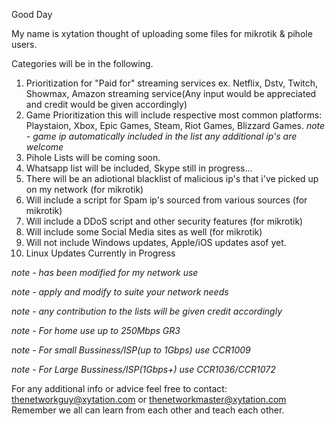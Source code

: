 Good Day

My name is xytation thought of uploading some files for mikrotik & pihole users.

Categories will be in the following.

1. Prioritization for "Paid for" streaming services ex. Netflix, Dstv, Twitch, Showmax, Amazon streaming service(Any input would be appreciated and credit would be given accordingly)
2. Game Prioritization this will include respective most common platforms: Playstaion, Xbox, Epic Games, Steam, Riot Games, Blizzard Games. *note - game ip automatically included in the list any additional ip's are welcome*
3. Pihole Lists will be coming soon.
4. Whatsapp list will be included, Skype still in progress...
5. There will be an adiotional blacklist of malicious ip's that i've picked up on my network (for mikrotik)
6. Will include a script for Spam ip's sourced from various sources (for mikrotik)
7. Will include a DDoS script and other security features (for mikrotik)
8. Will include some Social Media sites as well (for mikrotik)
9. Will not include Windows updates, Apple/iOS updates asof yet.
10. Linux Updates Currently in Progress

*note - has been modified for my network use*

*note - apply and modify to suite your network needs*

*note - any contribution to the lists will be given credit accordingly*

*note - For home use up to 250Mbps GR3*

*note - For small Bussiness/ISP(up to 1Gbps) use CCR1009*

*note - For Large Bussiness/ISP(1Gbps+) use CCR1036/CCR1072*

For any additional info or advice feel free to contact: thenetworkguy@xytation.com or thenetworkmaster@xytation.com
Remember we all can learn from each other and teach each other.
